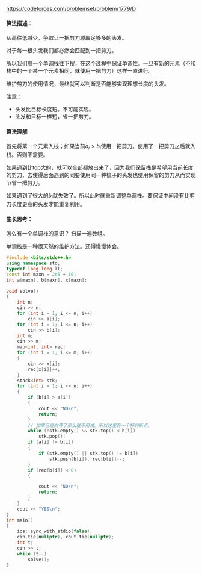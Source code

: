 https://codeforces.com/problemset/problem/1779/D



#### 算法描述：

从高往低减少，争取让一把剪刀减取足够多的头发。

对于每一根头发我们都必然会匹配到一把剪刀。

所以我们用一个单调栈往下搜，在这个过程中保证单调性。一旦有新的元素（不和栈中的一个某一个元素相同，就使用一把剪刀）这样一直进行。

维护剪刀的使用情况，最终就可以判断是否能够实现理想长度的头发。

注意：

- 头发比目标长度短。不可能实现。
- 头发和目标一样短，省一把剪刀。

#### 算法理解

首先将第一个元素入栈；如果当前$a_i>b_i$使用一把剪刀。使用了一把剪刀之后就入栈。否则不需要。

如果遇到比top大的，就可以全部都放出来了，因为我们保留栈是希望用当前长度的剪刀，去使得后面遇到的同要使用同一种梳子的头发也使用保留的剪刀从而实现节省一把剪刀。

如果遇到了很大的$b_i$就失效了。所以此时就重新调整单调栈。要保证中间没有比剪刀长度更高的头发才能重复利用。

#### 生长思考：

怎么有一个单调栈的意识？ 扫描一遍数组。

单调栈是一种很天然的维护方法。还得慢慢体会。





```cpp
#include <bits/stdc++.h>
using namespace std;
typedef long long ll;
const int maxn = 2e5 + 10;
int a[maxn], b[maxn], x[maxn];

void solve()
{
    int n;
    cin >> n;
    for (int i = 1; i <= n; i++)
        cin >> a[i];
    for (int i = 1; i <= n; i++)
        cin >> b[i];
    int m;
    cin >> m;
    map<int, int> rec;
    for (int i = 1; i <= m; i++)
    {
        cin >> x[i];
        rec[x[i]]++;
    }
    stack<int> stk;
    for (int i = 1; i <= n; i++)
    {
        if (b[i] > a[i])
        {
            cout << "NO\n";
            return;
        }
        // 如果已经向等了那么就不用减。所以这里有一个特判断点。
        while (!stk.empty() && stk.top() < b[i])
            stk.pop();
        if (a[i] != b[i])
        {
            if (stk.empty() || stk.top() != b[i])
                stk.push(b[i]), rec[b[i]]--;
        }
        if (rec[b[i]] < 0)
        {

            cout << "NO\n";
            return;
        }
    }
    cout << "YES\n";
}
int main()
{
    ios::sync_with_stdio(false);
    cin.tie(nullptr), cout.tie(nullptr);
    int t;
    cin >> t;
    while (t--)
        solve();
}
```


